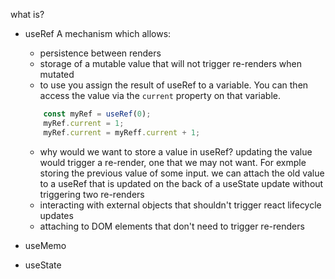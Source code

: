 what is? 
- useRef
A mechanism which allows:
    - persistence between renders 
    - storage of a mutable value that will not trigger re-renders when mutated
    - to use you assign the result of useRef to a variable. You can then access the value
    via the `current` property on that variable.
    ```jsx
        const myRef = useRef(0);
        myRef.current = 1;
        myRef.current = myReff.current + 1; 
    ```
    - why would we want to store a value in useRef? updating the value would trigger a re-render, one that we may not want. For exmple storing the previous value of some input. we can attach the old value to a useRef that is updated on the back of a useState update without triggering two re-renders
    - interacting with external objects that shouldn't trigger react lifecycle updates
    - attaching to DOM elements that don't need to trigger re-renders 

- useMemo

- useState
